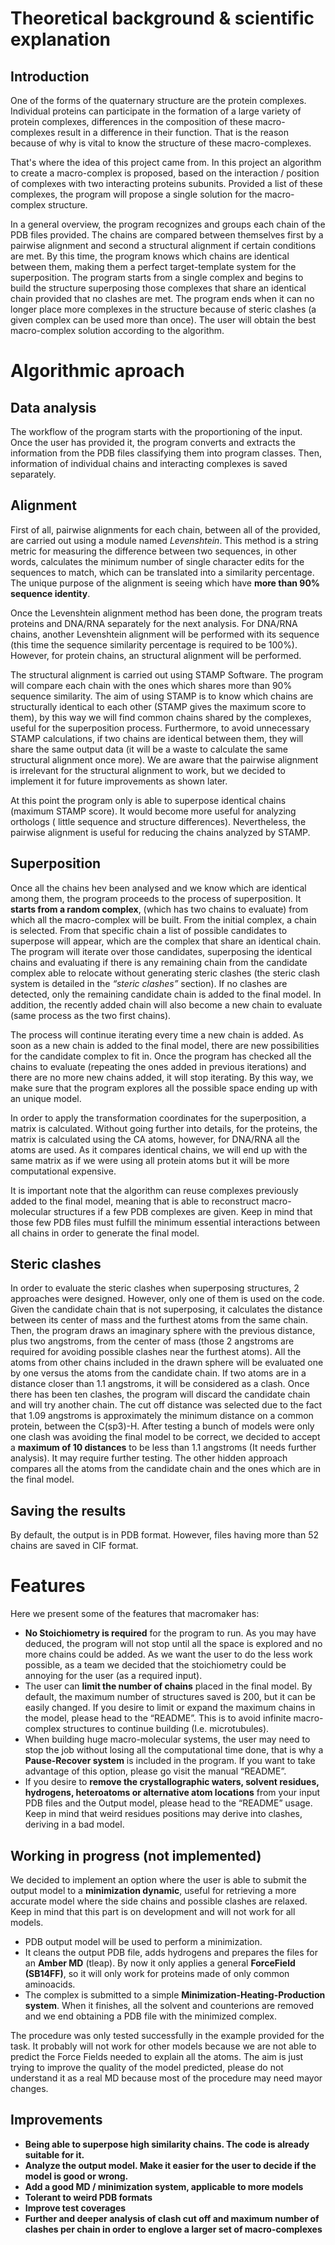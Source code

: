 Theoretical background & scientific explanation
===
## Introduction
One of the forms of the quaternary structure are the protein complexes. Individual proteins can participate in the formation of a large variety of protein complexes, differences in the composition of these macro-complexes result in a difference in their function. That is the reason because of why is vital to know the structure of these macro-complexes.

That's where the idea of this project came from. In this project an algorithm to create a macro-complex is proposed, based on the interaction / position of complexes with two interacting proteins subunits. Provided a list of these complexes, the program will propose a single solution for the macro-complex structure.

In a general overview, the program recognizes and groups each chain of the PDB files provided. The chains are compared between themselves first by a pairwise alignment and second a structural alignment if certain conditions are met. By this time, the program knows which chains are identical between them, making them a perfect target-template system for the superposition. The program starts from a single complex and begins to build the structure superposing those complexes that share an identical chain provided that no clashes are met. The program ends when it can no longer place more complexes in the structure because of steric clashes (a given complex can be used more than once). The user will obtain the best macro-complex solution according to the algorithm.

Algorithmic aproach
===

## Data analysis

The workflow of the program starts with the proportioning of the input.
Once the user has provided it, the program converts and extracts the information from the PDB files classifying them into program classes. Then, information of individual chains and interacting complexes is saved separately.

## Alignment

First of all, pairwise alignments for each chain, between all of the provided, are carried out using a module named *Levenshtein*. This method is a string metric for measuring the difference between two sequences, in other words, calculates the minimum number of single character edits for the sequences to match, which can be translated into a similarity percentage. The unique purpose of the alignment is seeing which have **more than 90% sequence identity**.

Once the Levenshtein alignment method has been done, the program treats proteins and DNA/RNA separately for the next analysis. For DNA/RNA chains, another Levenshtein alignment will be performed with its sequence (this time the sequence similarity percentage is required to be 100%). However, for protein chains, an structural alignment will be performed.

The structural alignment is carried out using STAMP Software. The program will compare each chain with the ones  which shares more than 90% sequence similarity. The aim of using STAMP is to know which chains are structurally identical to each other (STAMP gives the maximum score to them), by this way we will find common chains shared by the complexes, useful for the superposition process. Furthermore, to avoid unnecessary STAMP calculations, if two chains are identical between them, they will share the same output data (it will be a waste to calculate the same structural alignment once more).
We are aware that the pairwise alignment is irrelevant for the structural alignment to work, but we decided to implement it for future improvements as shown later. 

At this point the program only is able to superpose identical chains (maximum STAMP score). It would become more useful for analyzing orthologs ( little sequence and structure differences). Nevertheless, the pairwise alignment is useful for reducing the chains analyzed by STAMP.

## Superposition

Once all the chains hev been analysed and we know which are identical among them, the program proceeds to the process of superposition. It **starts from a random complex**, (which has two chains to evaluate) from which all the macro-complex will be built. From the initial complex, a chain is selected. From that specific chain a list of possible candidates to superpose will appear, which are the complex that share an identical chain. The program will iterate over those candidates, superposing the identical chains and evaluating if there is any remaining chain from the candidate complex able to relocate without generating steric clashes (the steric clash system is detailed in the *“steric clashes”* section). If no clashes are detected, only the remaining candidate chain is added to the final model. In addition, the recently added chain will also become a new chain to evaluate (same process as the two first chains).

The process will continue iterating every time a new chain is added. As soon as a new chain is added to the final model, there are new possibilities for the candidate complex to fit in. Once the program has checked all the chains to evaluate (repeating the ones added in previous iterations) and there are no more new chains added, it will stop iterating. By this way, we make sure that the program explores all the possible space ending up with an unique model.

In order to apply the transformation coordinates for the superposition, a matrix is calculated. Without going further into details, for the proteins, the matrix is calculated using the CA atoms, however, for DNA/RNA all the atoms are used. As it compares identical chains, we will end up with the same matrix as if we were using all protein atoms but it will be more computational expensive.

It is important note that the algorithm can reuse complexes previously added to the final model, meaning that is able to reconstruct macro-molecular structures if a few PDB complexes are given. Keep in mind that those few PDB files must fulfill the minimum essential interactions between all chains in order to generate the final model.

## Steric clashes

In order to evaluate the steric clashes when superposing structures, 2 approaches were designed. However, only one of them is used on the code.
Given the candidate chain that is not superposing, it calculates the distance between its center of mass and the furthest atoms from the same chain. Then, the program draws an imaginary sphere with the previous distance, plus two angstroms, from the center of mass (those 2 angstroms are required for avoiding possible clashes near the furthest atoms). All the atoms from other chains included in the drawn sphere will be evaluated one by one versus the atoms from the candidate chain. If two atoms are in a distance closer than 1.1 angstroms, it will be considered as a clash. Once there has been ten clashes, the program will discard the candidate chain and will try another chain. 
The cut off distance was selected due to the fact that 1.09 angstroms is approximately the minimum distance on a common protein, between the C(sp3)-H. After testing a bunch of models were only one clash was avoiding the final model to be correct, we decided to accept a **maximum of 10 distances** to be less than 1.1 angstroms (It needs further analysis). It may require further testing.
The other hidden approach compares all the atoms from the candidate chain and the ones which are in the final model.

## Saving the results

By default, the output is in PDB format. However, files having more than 52 chains are saved in CIF format. 

Features
===

Here we present some of the features that macromaker has:
- **No Stoichiometry is required** for the program to run. As you may have deduced, the program will not stop until all the space is explored and no more chains could be added.  As we want the user to do the less work possible, as a team we decided that the stoichiometry could be annoying for the user (as a required input). 
- The user can **limit the number of chains** placed in the final model. By default, the maximum number of structures saved is 200, but it can be easily changed. If you desire to limit or expand the maximum chains in the model, please head to the “README”. This is to avoid infinite macro-complex structures to continue building (I.e. microtubules). 
- When building huge macro-molecular systems, the user may need to stop the job without losing all the computational time done, that is why a **Pause-Recover system** is included in the program. If you want to take advantage of this option, please go visit the manual “README”.
- If you desire to **remove the crystallographic waters, solvent residues, hydrogens, heteroatoms or alternative atom locations** from your input PDB files and the Output model, please head to the “README” usage. Keep in mind that weird residues positions may derive into clashes, deriving in a bad model.

## Working in progress (not implemented)

We decided to implement an option where the user is able to submit the output model to a **minimization dynamic**, useful for retrieving a more accurate model where the side chains and possible clashes are relaxed. Keep in mind that this part is on development and will not work for all models. 
- PDB output model will be used to perform a minimization. 
- It cleans the output PDB file, adds hydrogens and prepares the files for an **Amber MD** (tleap). By now it only applies a general **ForceField (SB14FF)**, so it will only work for proteins made of only common aminoacids. 
- The complex is submitted to a simple **Minimization-Heating-Production system**. When it finishes, all the solvent and counterions are removed and we end obtaining a PDB file with the minimized complex.

The procedure was only tested successfully in the example provided for the task. It probably will not work for other models because we are not able to predict the Force Fields needed to explain all the atoms. The aim is just trying to improve the quality of the model predicted, please do not understand it as a real MD because most of the procedure may need mayor changes.

## Improvements

- **Being able to superpose high similarity chains. The code is already suitable for it.**
- **Analyze the output model. Make it easier for the user to decide if the model is good or wrong.**
- **Add a good MD / minimization system, applicable to more models**
- **Tolerant to weird PDB formats**
- **Improve test coverages**
- **Further and deeper analysis of clash cut off and maximum number of clashes per chain in order to englove a larger set of macro-complexes**